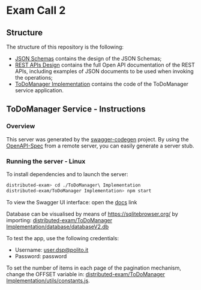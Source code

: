 # Exam Call 2

## Structure

The structure of this repository is the following:
  - [JSON Schemas](./JSON%20Schemas) contains the design of the JSON Schemas;
  - [REST APIs Design](./REST%20APIs%20Design) contains the full Open API documentation of the REST APIs, including examples of JSON documents to be used when invoking the operations;
  - [ToDoManager Implementation](./ToDoManager%20Implementation) contains the code of the ToDoManager service application.

## ToDoManager Service - Instructions

### Overview

This server was generated by the [swagger-codegen](https://github.com/swagger-api/swagger-codegen) project.  By using the [OpenAPI-Spec](https://github.com/OAI/OpenAPI-Specification) from a remote server, you can easily generate a server stub.

### Running the server - Linux

To install dependencies and to launch the server:

```bash
distributed-exam> cd ./ToDoManager\ Implementation
distributed-exam/ToDoManager Implementation> npm start
```

To view the Swagger UI interface:
open the [docs](http://localhost:3000/docs) link

Database can be visualised by means of https://sqlitebrowser.org/ by importing:
[distributed-exam/ToDoManager Implementation/database/databaseV2.db](./ToDoManager%20Implementation/database/databaseV2.db)

To test the app, use the following credentials:
- Username: user.dsp@polito.it
- Password: password


To set the number of items in each page of the pagination mechanism, change the OFFSET variable in:
[distributed-exam/ToDoManager Implementation/utils/constants.js](./ToDoManager%20Implementation/utils/constants.js).
